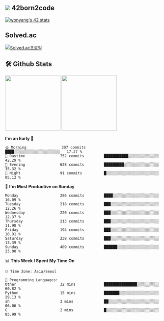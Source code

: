 
## <img src="https://img.shields.io/badge/-000000?style=flat&logo=42&logoColor=white"> 42born2code
[![wonyang's 42 stats](https://badge42.vercel.app/api/v2/cl5nhe5b6007809kydha7ht42/stats?cursusId=21&coalitionId=88)](https://profile.intra.42.fr/users/wonyang)

## Solved.ac
[![Solved.ac프로필](http://mazassumnida.wtf/api/v2/generate_badge?boj=bennyws)](https://solved.ac/bennyws)

## 🛠️ Github Stats
<p>
  <img height="180em" src="https://github-readme-stats-veggie-garden.vercel.app/api?username=gemstoneyang&show_icons=true&include_all_commits=true&bg_color=30,e96443,904e95&title_color=fff&text_color=fff">
  <img height="180em" src="https://github-readme-stats-veggie-garden.vercel.app/api/top-langs/?username=gemstoneyang&layout=compact&bg_color=30,e96443,904e95&title_color=fff&text_color=fff">
</p>

<!--START_SECTION:waka-->
**I'm an Early 🐤** 

```text
🌞 Morning                307 commits         ████░░░░░░░░░░░░░░░░░░░░░   17.27 % 
🌆 Daytime                752 commits         ███████████░░░░░░░░░░░░░░   42.29 % 
🌃 Evening                628 commits         █████████░░░░░░░░░░░░░░░░   35.32 % 
🌙 Night                  91 commits          █░░░░░░░░░░░░░░░░░░░░░░░░   05.12 % 
```
📅 **I'm Most Productive on Sunday** 

```text
Monday                   286 commits         ████░░░░░░░░░░░░░░░░░░░░░   16.09 % 
Tuesday                  218 commits         ███░░░░░░░░░░░░░░░░░░░░░░   12.26 % 
Wednesday                220 commits         ███░░░░░░░░░░░░░░░░░░░░░░   12.37 % 
Thursday                 213 commits         ███░░░░░░░░░░░░░░░░░░░░░░   11.98 % 
Friday                   194 commits         ███░░░░░░░░░░░░░░░░░░░░░░   10.91 % 
Saturday                 238 commits         ███░░░░░░░░░░░░░░░░░░░░░░   13.39 % 
Sunday                   409 commits         ██████░░░░░░░░░░░░░░░░░░░   23.00 % 
```


📊 **This Week I Spent My Time On** 

```text
🕑︎ Time Zone: Asia/Seoul

💬 Programming Languages: 
Other                    32 mins             ███████████████░░░░░░░░░░   60.82 % 
Python                   15 mins             ███████░░░░░░░░░░░░░░░░░░   29.13 % 
sh                       3 mins              ██░░░░░░░░░░░░░░░░░░░░░░░   06.06 % 
C                        2 mins              █░░░░░░░░░░░░░░░░░░░░░░░░   03.99 % 
```


<!--END_SECTION:waka-->
